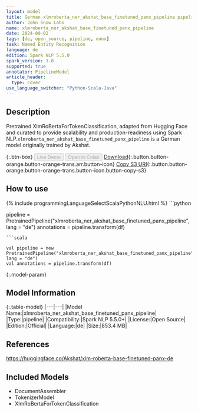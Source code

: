 ```yaml
---
layout: model
title: German xlmroberta_ner_akshat_base_finetuned_panx_pipeline pipeline XlmRoBertaForTokenClassification from Akshat
author: John Snow Labs
name: xlmroberta_ner_akshat_base_finetuned_panx_pipeline
date: 2024-09-02
tags: [de, open_source, pipeline, onnx]
task: Named Entity Recognition
language: de
edition: Spark NLP 5.5.0
spark_version: 3.0
supported: true
annotator: PipelineModel
article_header:
  type: cover
use_language_switcher: "Python-Scala-Java"
---
```


## Description

Pretrained XlmRoBertaForTokenClassification, adapted from Hugging Face and curated to provide scalability and production-readiness using Spark NLP.`xlmroberta_ner_akshat_base_finetuned_panx_pipeline` is a German model originally trained by Akshat.

{:.btn-box}
<button class="button button-orange" disabled>Live Demo</button>
<button class="button button-orange" disabled>Open in Colab</button>
[Download](https://s3.amazonaws.com/auxdata.johnsnowlabs.com/public/models/xlmroberta_ner_akshat_base_finetuned_panx_pipeline_de_5.5.0_3.0_1725309391718.zip){:.button.button-orange.button-orange-trans.arr.button-icon}
[Copy S3 URI](s3://auxdata.johnsnowlabs.com/public/models/xlmroberta_ner_akshat_base_finetuned_panx_pipeline_de_5.5.0_3.0_1725309391718.zip){:.button.button-orange.button-orange-trans.button-icon.button-copy-s3}

## How to use



<div class="tabs-box" markdown="1">
{% include programmingLanguageSelectScalaPythonNLU.html %}
```python

pipeline = PretrainedPipeline("xlmroberta_ner_akshat_base_finetuned_panx_pipeline", lang = "de")
annotations =  pipeline.transform(df)   

```
```scala

val pipeline = new PretrainedPipeline("xlmroberta_ner_akshat_base_finetuned_panx_pipeline", lang = "de")
val annotations = pipeline.transform(df)

```
</div>

{:.model-param}
## Model Information

{:.table-model}
|---|---|
|Model Name:|xlmroberta_ner_akshat_base_finetuned_panx_pipeline|
|Type:|pipeline|
|Compatibility:|Spark NLP 5.5.0+|
|License:|Open Source|
|Edition:|Official|
|Language:|de|
|Size:|853.4 MB|

## References

https://huggingface.co/Akshat/xlm-roberta-base-finetuned-panx-de

## Included Models

- DocumentAssembler
- TokenizerModel
- XlmRoBertaForTokenClassification
